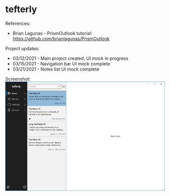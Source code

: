 # tefterly
References:
- Brian Lagunas - PrismOutlook tutorial: https://github.com/brianlagunas/PrismOutlook

Project updates:
- 03/12/2021 - Main project created, UI mock in progress
- 03/15/2021 - Navigation bar UI mock complete
- 03/21/2021 - Notes list UI mock complete 

Screenshot:
<img src="Screenshot.png" alt="Screenshot" width="900"/>